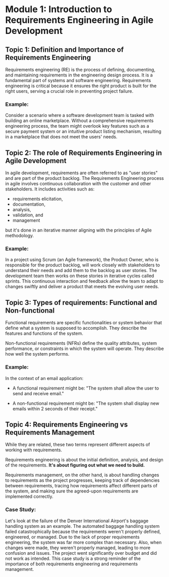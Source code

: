 # Module 1: Introduction to Requirements Engineering in Agile Development

## Topic 1: Definition and Importance of Requirements Engineering
Requirements engineering (RE) is the process of defining, documenting, and maintaining requirements in the engineering design process. It is a fundamental part of systems and software engineering. Requirements engineering is critical because it ensures the right product is built for the right users, serving a crucial role in preventing project failure.

### Example:
Consider a scenario where a software development team is tasked with building an online marketplace. Without a comprehensive requirements engineering process, the team might overlook key features such as a secure payment system or an intuitive product listing mechanism, resulting in a marketplace that does not meet the users' needs.

## Topic 2: The role of Requirements Engineering in Agile Development
In agile development, requirements are often referred to as "user stories" and are part of the product backlog. The Requirements Engineering process in agile involves continuous collaboration with the customer and other stakeholders. It includes activities such as:

* requirements elicitation, 
* documentation, 
* analysis, 
* validation, and 
* management 

but it's done in an iterative manner aligning with the principles of Agile methodology.

### Example:
In a project using Scrum (an Agile framework), the Product Owner, who is responsible for the product backlog, will work closely with stakeholders to understand their needs and add them to the backlog as user stories. The development team then works on these stories in iterative cycles called sprints. This continuous interaction and feedback allow the team to adapt to changes swiftly and deliver a product that meets the evolving user needs.

## Topic 3: Types of requirements: Functional and Non-functional
Functional requirements are specific functionalities or system behavior that define what a system is supposed to accomplish. They describe the features and functions of the system.

Non-functional requirements (NFRs) define the quality attributes, system performance, or constraints in which the system will operate. They describe how well the system performs.

### Example:
In the context of an email application:

* A functional requirement might be: "The system shall allow the user to send and receive email."

* A non-functional requirement might be: "The system shall display new emails within 2 seconds of their receipt."

## Topic 4: Requirements Engineering vs Requirements Management
While they are related, these two terms represent different aspects of working with requirements.

Requirements engineering is about the initial definition, analysis, and design of the requirements. **It's about figuring out what we need to build.**

Requirements management, on the other hand, is about handling changes to requirements as the project progresses, keeping track of dependencies between requirements, tracing how requirements affect different parts of the system, and making sure the agreed-upon requirements are implemented correctly.

### Case Study:
Let's look at the failure of the Denver International Airport's baggage handling system as an example. The automated baggage handling system failed catastrophically because the requirements weren't properly defined, engineered, or managed. Due to the lack of proper requirements engineering, the system was far more complex than necessary. Also, when changes were made, they weren't properly managed, leading to more confusion and issues. The project went significantly over budget and did not work as intended. This case study is a strong reminder of the importance of both requirements engineering and requirements management.

